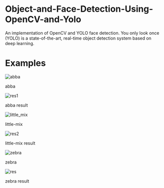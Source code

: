 # Object-and-Face-Detection-Using-OpenCV-and-Yolo
An implementation of OpenCV and YOLO face detection. You only look once (YOLO) is a state-of-the-art, real-time object detection system based on deep learning.

# Examples


![abba](https://user-images.githubusercontent.com/61402731/151574166-784cf5e1-463d-48f8-bb21-e2153726ba92.PNG)

abba

![res1](https://user-images.githubusercontent.com/61402731/151574190-d1b0f5e1-4ae5-42bc-bfa0-e5b7f628783d.PNG)

abba result

![little_mix](https://user-images.githubusercontent.com/61402731/151574216-26083c1d-c19f-472d-a583-32e9e08e6ce8.jpg)

little-mix

![res2](https://user-images.githubusercontent.com/61402731/151574232-6e0276dd-2dfa-4b24-8577-839b65955b26.PNG)

little-mix result

![zebra](https://user-images.githubusercontent.com/61402731/151574259-3e9bf0ae-7d6a-4055-8963-76435ca34943.jpg)

zebra

![res](https://user-images.githubusercontent.com/61402731/151574277-15791ac7-22bf-4636-b09e-49941a1ffaeb.PNG)

zebra result
